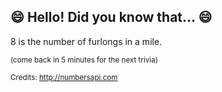 ## :smile: Hello! Did you know that... :smile:
8 is the number of furlongs in a mile.

<sup>(come back in 5 minutes for the next trivia)</sup>


<sup>Credits: http://numbersapi.com</sup>
